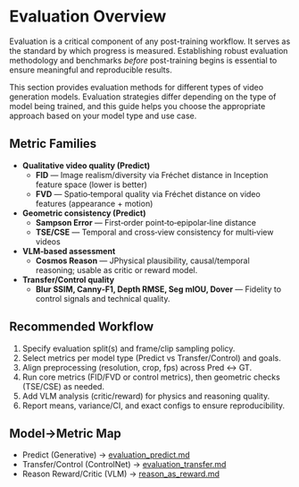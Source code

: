 # Evaluation Overview

Evaluation is a critical component of any post-training workflow. It serves as the standard by which progress is measured. Establishing robust evaluation methodology and benchmarks *before* post-training begins is essential to ensure meaningful and reproducible results.

This section provides evaluation methods for different types of video generation models. Evaluation strategies differ depending on the type of model being trained, and this guide helps you choose the appropriate approach based on your model type and use case.

## Metric Families

- **Qualitative video quality (Predict)**
    - **FID** — Image realism/diversity via Fréchet distance in Inception feature space (lower is better)
    - **FVD** — Spatio‑temporal quality via Fréchet distance on video features (appearance + motion)
- **Geometric consistency (Predict)**
    - **Sampson Error** — First‑order point‑to‑epipolar‑line distance
    - **TSE/CSE** — Temporal and cross‑view consistency for multi‑view videos
- **VLM‑based assessment**
    - **Cosmos Reason** — JPhysical plausibility, causal/temporal reasoning; usable as critic or reward model.
- **Transfer/Control quality**
    - **Blur SSIM, Canny‑F1, Depth RMSE, Seg mIOU, Dover** — Fidelity to control signals and technical quality.

## Recommended Workflow

1. Specify evaluation split(s) and frame/clip sampling policy.
2. Select metrics per model type (Predict vs Transfer/Control) and goals.
3. Align preprocessing (resolution, crop, fps) across Pred ↔ GT.
4. Run core metrics (FID/FVD or control metrics), then geometric checks (TSE/CSE) as needed.
5. Add VLM analysis (critic/reward) for physics and reasoning quality.
6. Report means, variance/CI, and exact configs to ensure reproducibility.

## Model→Metric Map

- Predict (Generative) → [evaluation_predict.md](evaluation_predict.md)
- Transfer/Control (ControlNet) → [evaluation_transfer.md](evaluation_transfer.md)
- Reason Reward/Critic (VLM) → [reason_as_reward.md](reason_as_reward.md)

